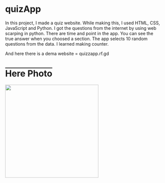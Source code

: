 # quizApp
In this project, I made a quiz website. While making this, I used HTML, CSS, JavaScript and Python. I got the questions from the internet by using web scarping in python. There are time and point in the app. You can see the true answer when you choosed a section. The app selects 10 random questions from the data. I learned making counter.  

And here there is a dema website = quizzapp.rf.gd

<h1 style="text-decoration: overline;">Here Photo</h1>
<img src="https://github.com/bayramcinar/quizApp/assets/99193151/36aa00a2-fa1e-44a7-ba86-a2d69ed5e0a5" style="width: 300px;">


